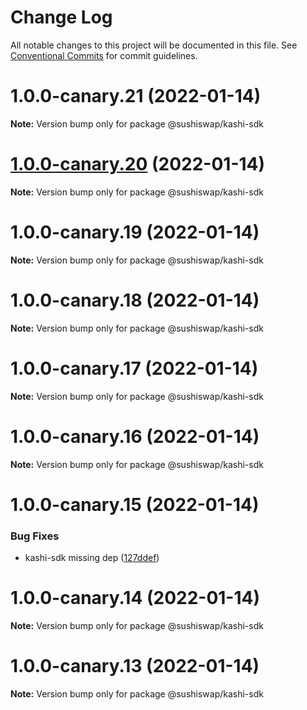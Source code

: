 # Change Log

All notable changes to this project will be documented in this file.
See [Conventional Commits](https://conventionalcommits.org) for commit guidelines.

# 1.0.0-canary.21 (2022-01-14)

**Note:** Version bump only for package @sushiswap/kashi-sdk





# [1.0.0-canary.20](https://github.com/sushiswap/sdk/compare/@sushiswap/kashi-sdk@1.0.0-canary.19...@sushiswap/kashi-sdk@1.0.0-canary.20) (2022-01-14)

**Note:** Version bump only for package @sushiswap/kashi-sdk





# 1.0.0-canary.19 (2022-01-14)

**Note:** Version bump only for package @sushiswap/kashi-sdk





# 1.0.0-canary.18 (2022-01-14)

**Note:** Version bump only for package @sushiswap/kashi-sdk





# 1.0.0-canary.17 (2022-01-14)

**Note:** Version bump only for package @sushiswap/kashi-sdk





# 1.0.0-canary.16 (2022-01-14)

**Note:** Version bump only for package @sushiswap/kashi-sdk





# 1.0.0-canary.15 (2022-01-14)


### Bug Fixes

* kashi-sdk missing dep ([127ddef](https://github.com/sushiswap/sdk/commit/127ddef4b196ac87d4c2fb34cd744ed39136cb38))





# 1.0.0-canary.14 (2022-01-14)

**Note:** Version bump only for package @sushiswap/kashi-sdk





# 1.0.0-canary.13 (2022-01-14)

**Note:** Version bump only for package @sushiswap/kashi-sdk
